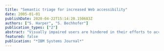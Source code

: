 ```yaml
---
title: "Semantic triage for increased Web accessibility"
date: 2005-01-01
publishDate: 2020-04-22T15:14:20.150683Z
authors: ["S. Harper", "S. Bechhofer"]
publication_types: ["2"]
abstract: "Visually impaired users are hindered in their efforts to access the largest repository of electronic information in the world, namely the World Wide Web. A visually impaired user's information and presentation requirements are different from those of a sighted user, in that they are highly individualized and nonvisual. These requirements can become problems in that the Web is visual-centric with regard to presentation as well as information order and layout. This can and does hinder users who need access to information but cannot take advantage of the visual cues available to sighted users. Our objective is to address these problems by creating usable and appropriately \"displayed\" Web pages for all users who wish to understand the meaning of the information, as opposed to its presentation and order. We assert that the only way to accomplish this is to encode the semantic information of the page directly into the page. In this paper we describe work toward a low-overhead system to enable just this kind of semantic encoding. In particular, our approach allows semantics-based triage, that is, prioritized removal of unnecessary information from the presentation of a Web site, to make the interaction of visually impaired users with that site more productive. © Copyright 2005 by International Business Machines Corporation."
featured: false
publication: "*IBM Systems Journal*"
---
```



